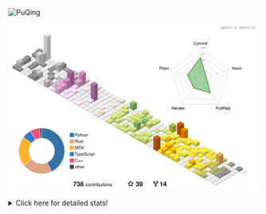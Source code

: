 ![PuQing](https://user-images.githubusercontent.com/27223114/171565019-9a56fae6-b08b-421f-99db-7e830da42371.png)

![](./profile-3d-contrib/profile-season-animate.svg)

<details>
<summary>Click here for detailed stats!</summary>

<!--START_SECTION:waka-->
![Lines of code](https://img.shields.io/badge/From%20Hello%20World%20I%27ve%20Written-1.6%20million%20lines%20of%20code-blue)

**🐱 My GitHub Data** 

> 📦 415.6 kB Used in GitHub's Storage 
 > 
> 🏆 5 Contributions in the Year 2025
 > 
> 🚫 Not Opted to Hire
 > 
> 📜 37 Public Repositories 
 > 
> 🔑 33 Private Repositories 
 > 
**I'm an Early 🐤** 

```text
🌞 Morning                644 commits         ██░░░░░░░░░░░░░░░░░░░░░░░   07.58 % 
🌆 Daytime                3738 commits        ███████████░░░░░░░░░░░░░░   43.98 % 
🌃 Evening                1946 commits        ██████░░░░░░░░░░░░░░░░░░░   22.90 % 
🌙 Night                  2171 commits        ██████░░░░░░░░░░░░░░░░░░░   25.54 % 
```


📊 **This Week I Spent My Time On** 

```text
💬 Programming Languages: 
Python                   5 hrs 29 mins       ███████░░░░░░░░░░░░░░░░░░   29.83 % 
Lua                      3 hrs 12 mins       ████░░░░░░░░░░░░░░░░░░░░░   17.38 % 
Reading Paper            1 hr 47 mins        ██░░░░░░░░░░░░░░░░░░░░░░░   09.77 % 
Other                    1 hr 38 mins        ██░░░░░░░░░░░░░░░░░░░░░░░   08.96 % 
TOML                     1 hr 35 mins        ██░░░░░░░░░░░░░░░░░░░░░░░   08.61 % 

🔥 Editors: 
VS Code                  12 hrs 32 mins      █████████████████░░░░░░░░   68.14 % 
Zotero                   1 hr 47 mins        ██░░░░░░░░░░░░░░░░░░░░░░░   09.77 % 
Telegram                 1 hr 35 mins        ██░░░░░░░░░░░░░░░░░░░░░░░   08.61 % 
NetEaseMusic             1 hr 12 mins        ██░░░░░░░░░░░░░░░░░░░░░░░   06.52 % 
MicrosoftPowerPoint      41 mins             █░░░░░░░░░░░░░░░░░░░░░░░░   03.76 % 

💻 Operating System: 
WSL                      12 hrs 32 mins      █████████████████░░░░░░░░   68.14 % 
Mac                      5 hrs 52 mins       ████████░░░░░░░░░░░░░░░░░   31.86 % 
```


<!--END_SECTION:waka-->
</details>
